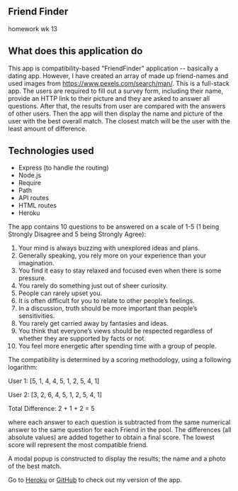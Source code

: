 ## Friend Finder
homework wk 13 

## What does this application do

This app is compatibility-based "FriendFinder" application -- basically a dating app. However, I have created an array of made up friend-names and used images from https://www.pexels.com/search/man/. This is a full-stack app. The users are required to fill out a survey form, including their name, provide an HTTP link to their picture and they are asked to answer all questions.  After that, the results from user are compared with the answers of other users. Then the app will then display the name and picture of the user with the best overall match. The closest match will be the user with the least amount of difference.

## Technologies used
* Express (to handle the routing)
* Node.js
* Require
* Path
* API routes
* HTML routes
* Heroku

The app contains 10 questions to be answered on a scale of 1-5 (1 being Strongly Disagree and 5 being Strongly Agree):

1.  Your mind is always buzzing with unexplored ideas and plans.
1.  Generally speaking, you rely more on your experience than your imagination.
1.  You find it easy to stay relaxed and focused even when there is some pressure.
1.  You rarely do something just out of sheer curiosity.
1.  People can rarely upset you.
1.  It is often difficult for you to relate to other people’s feelings.
1.  In a discussion, truth should be more important than people’s sensitivities.
1.  You rarely get carried away by fantasies and ideas.
1.  You think that everyone’s views should be respected regardless of whether they are supported by facts or not.
1.  You feel more energetic after spending time with a group of people.


The compatibility is determined by a scoring methodology, using a following logarithm:


User 1: [5, 1, 4, 4, 5, 1, 2, 5, 4, 1]

User 2: [3, 2, 6, 4, 5, 1, 2, 5, 4, 1]

Total Difference: 2 + 1 + 2 = 5

where each answer to each question is subtracted from the same numerical answer to the same question for each Friend in the pool. The differences (all absolute values) are added together to obtain a final score. The lowest score will represent the most compatible friend.

A modal popup is constructed to display the results; the name and a photo of the best match.

Go to [Heroku](https://git.heroku.com/serene-thicket-42231.git) or [GitHub](https://sijanek.github.io/friend-finder/) to check out my version of the app.

